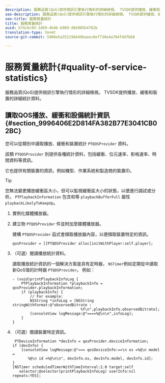 ```yaml
---
description: 服務品質(QoS)提供視訊引擎執行情形的詳細檢視。 TVSDK提供播放、緩衝和裝置的詳細統計資料。
seo-description: 服務品質(QoS)提供視訊引擎執行情形的詳細檢視。 TVSDK提供播放、緩衝和裝置的詳細統計資料。
seo-title: 服務質量統計
title: 服務質量統計
uuid: b74cbc94-1d69-4b4b-b969-d0e985b4762b
translation-type: tm+mt
source-git-commit: 5908e5a3521966496aeec0ef730e4a704fddfb68

---
```



# 服務質量統計{#quality-of-service-statistics}

服務品質(QoS)提供視訊引擎執行情形的詳細檢視。 TVSDK提供播放、緩衝和裝置的詳細統計資料。

## 讀取QOS播放、緩衝和設備統計資訊 {#section_9996406E2D814FA382B77E3041CB02BC}

您可以從類別中讀取播放、緩衝和裝置統計 `PTQOSProvider` 資料。

該類 `PTQOSProvider` 別提供各種統計資料，包括緩衝、位元速率、影格速率、時間資料等資訊。

它也提供有關裝置的資訊，例如機型、作業系統和製造商的裝置ID。

>[!TIP]
>
>您無法變更播放緩衝區大小，但可以監視緩衝區大小的狀態，以便進行調試或分析。 `PTPlaybackInformation` 包含和等 `playbackBufferFull` 屬性 `playbackLikelyToKeepUp`。

1. 實例化媒體播放器。
1. 建立物 `PTQOSProvider` 件並附加至媒體播放器。

   建構 `PTQOSProvider` 函式會擷取播放器內容，以便擷取裝置特定的資訊。

   ```
   qosProvider = [[PTQOSProvider alloc]initWithPlayer:self.player]; 
   ```

1. （可選）閱讀播放統計資料。

   讀取播放統計資訊的一個解決方案是具有定時器， `NSTimer`例如定期從中讀取新QoS值的計時器 `PTQOSProvider`。 例如：

   ```
   - (void)printPlaybackInfoLog { 
       PTPlaybackInformation *playbackInfo = qosProvider.playbackInformation;  
       if (playbackInfo) { 
           // For example: 
           NSString *infoLog = [NSString stringWithFormat:@"observedBitrate :  
                                  %f\n",playbackInfo.observedBitrate]; 
           [consoleView logMessage:@"====%@\n\n",infoLog]; 
       } 
   }
   ```

1. （可選）閱讀裝置特定資訊。

   ```
    PTDeviceInformation *devInfo = qosProvider.deviceInformation; 
   if (devInfo) { 
       [consoleView logMessage:@"=== qosDeviceInfo:==\n os =%@\n model =  
          %@\n id =%@\n\n", devInfo.os, devInfo.model, devInfo.id]; 
   } 
   [NSTimer scheduledTimerWithTimeInterval:2.0 target:self  
      selector:@selector(printPlaybackInfoLog) userInfo:nil repeats:YES];
   ```

